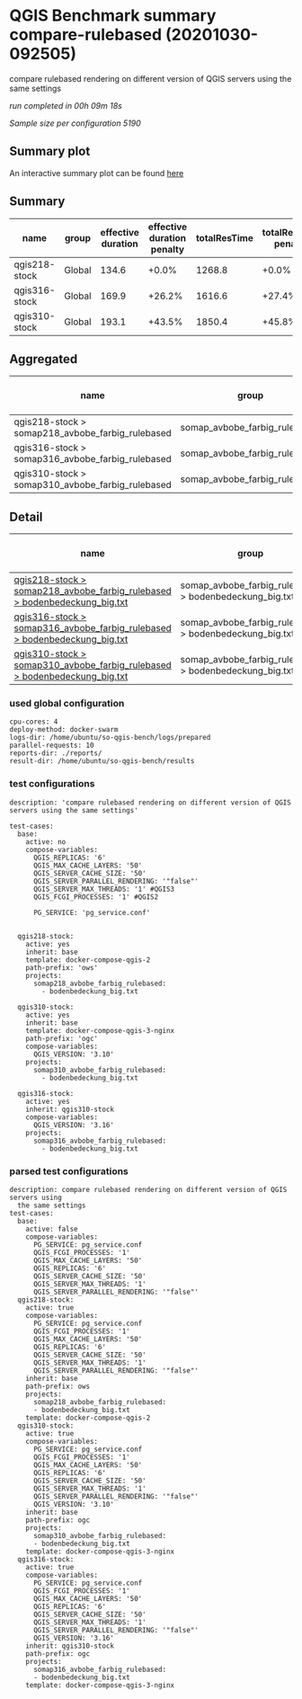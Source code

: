 # QGIS Benchmark summary compare-rulebased (20201030-092505)


compare rulebased rendering on different version of QGIS servers using the same settings

_run completed in 00h 09m 18s_

_Sample size per configuration 5190_
## Summary plot
An interactive summary plot can be found [here](report_compare-rulebased_20201030-092505_plot.html)

## Summary
| name          | group   |   effective duration | effective duration penalty   |   totalResTime | totalResTime penalty   |   medianResTime | medianResTime penalty   |   minResTime |   maxResTime |   sampleCount |   errorCount |   memMaxMB |   memAvgMB |   memMinMB |   cpuMax% |   cpuAvg% |   cpuMin% |   errorPct |
|---------------|---------|----------------------|------------------------------|----------------|------------------------|-----------------|-------------------------|--------------|--------------|---------------|--------------|------------|------------|------------|-----------|-----------|-----------|------------|
| qgis218-stock | Global  |                134.6 | +0.0%                        |         1268.8 | +0.0%                  |           150   | +0.0%                   |           29 |         2376 |          5190 |            0 |     8103.3 |     6946.1 |     4126   |      99.9 |      98.6 |      43.4 |          0 |
| qgis316-stock | Global  |                169.9 | +26.2%                       |         1616.6 | +27.4%                 |           220.5 | +47.0%                  |            4 |         2257 |          5190 |            0 |     7707.6 |     6667   |     4220.1 |      86.9 |      74.4 |      38.2 |          0 |
| qgis310-stock | Global  |                193.1 | +43.5%                       |         1850.4 | +45.8%                 |           257   | +71.3%                  |           32 |         2033 |          5190 |            0 |     7682.6 |     6642.2 |     4207.9 |      90.4 |      74.9 |      33.2 |          0 |

## Aggregated
| name                                             | group                         |   effective duration | effective duration penalty   |   totalResTime | totalResTime penalty   |   medianResTime | medianResTime penalty   |   minResTime |   maxResTime |   sampleCount |   errorCount |   memMaxMB |   memAvgMB |   memMinMB |   cpuMax% |   cpuAvg% |   cpuMin% |   errorPct |
|--------------------------------------------------|-------------------------------|----------------------|------------------------------|----------------|------------------------|-----------------|-------------------------|--------------|--------------|---------------|--------------|------------|------------|------------|-----------|-----------|-----------|------------|
| qgis218-stock > somap218_avbobe_farbig_rulebased | somap_avbobe_farbig_rulebased |                134.6 | +0.0%                        |         1268.8 | +0.0%                  |           150   | +0.0%                   |           29 |         2376 |          5190 |            0 |     8103.3 |     6946.1 |     4126   |      99.9 |      98.6 |      43.4 |          0 |
| qgis316-stock > somap316_avbobe_farbig_rulebased | somap_avbobe_farbig_rulebased |                169.9 | +26.2%                       |         1616.6 | +27.4%                 |           220.5 | +47.0%                  |            4 |         2257 |          5190 |            0 |     7707.6 |     6667   |     4220.1 |      86.9 |      74.4 |      38.2 |          0 |
| qgis310-stock > somap310_avbobe_farbig_rulebased | somap_avbobe_farbig_rulebased |                193.1 | +43.5%                       |         1850.4 | +45.8%                 |           257   | +71.3%                  |           32 |         2033 |          5190 |            0 |     7682.6 |     6642.2 |     4207.9 |      90.4 |      74.9 |      33.2 |          0 |

## Detail
| name                                                                                                                                                                                                                         | group                                                  |   effective duration | effective duration penalty   |   totalResTime | totalResTime penalty   |   medianResTime | medianResTime penalty   |   sampleCount |   errorCount |   errorPct |   meanResTime |   minResTime |   maxResTime |   pct1ResTime |   pct2ResTime |   pct3ResTime |   throughput |   receivedKBytesPerSec |   sentKBytesPerSec |   memMaxMB |   memAvgMB |   memMinMB |   cpuMax% |   cpuAvg% |   cpuMin% |
|------------------------------------------------------------------------------------------------------------------------------------------------------------------------------------------------------------------------------|--------------------------------------------------------|----------------------|------------------------------|----------------|------------------------|-----------------|-------------------------|---------------|--------------|------------|---------------|--------------|--------------|---------------|---------------|---------------|--------------|------------------------|--------------------|------------|------------|------------|-----------|-----------|-----------|
| [qgis218-stock > somap218_avbobe_farbig_rulebased > bodenbedeckung_big.txt](../results/details/compare-rulebased/20201030-092505/qgis218-stock/somap218_avbobe_farbig_rulebased/bodenbedeckung_big.txt/dashboard/index.html) | somap_avbobe_farbig_rulebased > bodenbedeckung_big.txt |                134.6 | +0.0%                        |         1268.8 | +0.0%                  |           150   | +0.0%                   |          5190 |            0 |          0 |       244.477 |           29 |         2376 |         570.9 |        675    |        936.45 |      40.4442 |                7728.26 |            18.1585 |     8103.3 |     6946.1 |     4126   |      99.9 |      98.6 |      43.4 |
| [qgis316-stock > somap316_avbobe_farbig_rulebased > bodenbedeckung_big.txt](../results/details/compare-rulebased/20201030-092505/qgis316-stock/somap316_avbobe_farbig_rulebased/bodenbedeckung_big.txt/dashboard/index.html) | somap_avbobe_farbig_rulebased > bodenbedeckung_big.txt |                169.9 | +26.2%                       |         1616.6 | +27.4%                 |           220.5 | +47.0%                  |          5190 |            0 |          0 |       311.48  |            4 |         2257 |         695   |        862.35 |       1291.09 |      31.735  |                6059.12 |            14.2483 |     7707.6 |     6667   |     4220.1 |      86.9 |      74.4 |      38.2 |
| [qgis310-stock > somap310_avbobe_farbig_rulebased > bodenbedeckung_big.txt](../results/details/compare-rulebased/20201030-092505/qgis310-stock/somap310_avbobe_farbig_rulebased/bodenbedeckung_big.txt/dashboard/index.html) | somap_avbobe_farbig_rulebased > bodenbedeckung_big.txt |                193.1 | +43.5%                       |         1850.4 | +45.8%                 |           257   | +71.3%                  |          5190 |            0 |          0 |       356.536 |           32 |         2033 |         760   |        962    |       1406.36 |      27.7857 |                5305.12 |            12.4751 |     7682.6 |     6642.2 |     4207.9 |      90.4 |      74.9 |      33.2 |

### used global configuration

```
cpu-cores: 4
deploy-method: docker-swarm
logs-dir: /home/ubuntu/so-qgis-bench/logs/prepared
parallel-requests: 10
reports-dir: ./reports/
result-dir: /home/ubuntu/so-qgis-bench/results

```
### test configurations

```
description: 'compare rulebased rendering on different version of QGIS servers using the same settings'

test-cases:
  base:
    active: no
    compose-variables:
      QGIS_REPLICAS: '6'
      QGIS_MAX_CACHE_LAYERS: '50'
      QGIS_SERVER_CACHE_SIZE: '50'
      QGIS_SERVER_PARALLEL_RENDERING: '"false"'
      QGIS_SERVER_MAX_THREADS: '1' #QGIS3
      QGIS_FCGI_PROCESSES: '1' #QGIS2

      PG_SERVICE: 'pg_service.conf'


  qgis218-stock:
    active: yes
    inherit: base
    template: docker-compose-qgis-2
    path-prefix: 'ows'
    projects:
      somap218_avbobe_farbig_rulebased:
        - bodenbedeckung_big.txt

  qgis310-stock:
    active: yes
    inherit: base
    template: docker-compose-qgis-3-nginx
    path-prefix: 'ogc'
    compose-variables:
      QGIS_VERSION: '3.10'
    projects:
      somap310_avbobe_farbig_rulebased:
        - bodenbedeckung_big.txt

  qgis316-stock:
    active: yes
    inherit: qgis310-stock
    compose-variables:
      QGIS_VERSION: '3.16'
    projects:
      somap316_avbobe_farbig_rulebased:
        - bodenbedeckung_big.txt

```
### parsed test configurations

```
description: compare rulebased rendering on different version of QGIS servers using
  the same settings
test-cases:
  base:
    active: false
    compose-variables:
      PG_SERVICE: pg_service.conf
      QGIS_FCGI_PROCESSES: '1'
      QGIS_MAX_CACHE_LAYERS: '50'
      QGIS_REPLICAS: '6'
      QGIS_SERVER_CACHE_SIZE: '50'
      QGIS_SERVER_MAX_THREADS: '1'
      QGIS_SERVER_PARALLEL_RENDERING: '"false"'
  qgis218-stock:
    active: true
    compose-variables:
      PG_SERVICE: pg_service.conf
      QGIS_FCGI_PROCESSES: '1'
      QGIS_MAX_CACHE_LAYERS: '50'
      QGIS_REPLICAS: '6'
      QGIS_SERVER_CACHE_SIZE: '50'
      QGIS_SERVER_MAX_THREADS: '1'
      QGIS_SERVER_PARALLEL_RENDERING: '"false"'
    inherit: base
    path-prefix: ows
    projects:
      somap218_avbobe_farbig_rulebased:
      - bodenbedeckung_big.txt
    template: docker-compose-qgis-2
  qgis310-stock:
    active: true
    compose-variables:
      PG_SERVICE: pg_service.conf
      QGIS_FCGI_PROCESSES: '1'
      QGIS_MAX_CACHE_LAYERS: '50'
      QGIS_REPLICAS: '6'
      QGIS_SERVER_CACHE_SIZE: '50'
      QGIS_SERVER_MAX_THREADS: '1'
      QGIS_SERVER_PARALLEL_RENDERING: '"false"'
      QGIS_VERSION: '3.10'
    inherit: base
    path-prefix: ogc
    projects:
      somap310_avbobe_farbig_rulebased:
      - bodenbedeckung_big.txt
    template: docker-compose-qgis-3-nginx
  qgis316-stock:
    active: true
    compose-variables:
      PG_SERVICE: pg_service.conf
      QGIS_FCGI_PROCESSES: '1'
      QGIS_MAX_CACHE_LAYERS: '50'
      QGIS_REPLICAS: '6'
      QGIS_SERVER_CACHE_SIZE: '50'
      QGIS_SERVER_MAX_THREADS: '1'
      QGIS_SERVER_PARALLEL_RENDERING: '"false"'
      QGIS_VERSION: '3.16'
    inherit: qgis310-stock
    path-prefix: ogc
    projects:
      somap316_avbobe_farbig_rulebased:
      - bodenbedeckung_big.txt
    template: docker-compose-qgis-3-nginx

```
